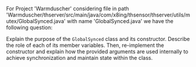 For Project 'Warmduscher' considering file in path 'Warmduscher/thserver/src/main/java/com/x8ing/thsensor/thserver/utils/mutex/GlobalSynced.java' with name 'GlobalSynced.java' we have the following question: 

Explain the purpose of the `GlobalSynced` class and its constructor. Describe the role of each of its member variables.  Then, re-implement the constructor and explain how the provided arguments are used internally to achieve synchronization and maintain state within the class.